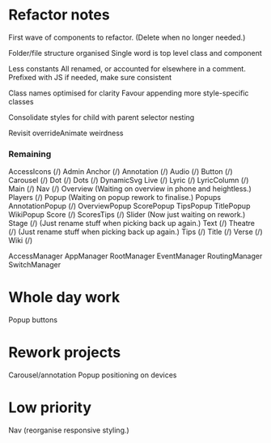 # Refactor notes
First wave of components to refactor.
(Delete when no longer needed.)

Folder/file structure organised
    Single word is top level class and component

Less constants
    All renamed, or accounted for elsewhere in a comment.
    Prefixed with JS if needed, make sure consistent

Class names optimised for clarity
    Favour appending more style-specific classes

Consolidate styles for child with parent selector nesting

Revisit overrideAnimate weirdness

### Remaining

AccessIcons (/)
Admin
Anchor (/)
Annotation (/)
Audio (/)
Button (/)
Carousel (/)
Dot (/)
Dots (/)
DynamicSvg
Live (/)
Lyric (/)
LyricColumn (/)
Main (/)
Nav (/)
Overview (Waiting on overview in phone and heightless.)
Players (/)
Popup (Waiting on popup rework to finalise.)
Popups
    AnnotationPopup (/)
    OverviewPopup
    ScorePopup
    TipsPopup
    TitlePopup
    WikiPopup
Score (/)
ScoresTips (/)
Slider (Now just waiting on rework.)
Stage (/) (Just rename stuff when picking back up again.)
Text (/)
Theatre (/) (Just rename stuff when picking back up again.)
Tips (/)
Title (/)
Verse (/)
Wiki (/)

AccessManager
AppManager
RootManager
EventManager
RoutingManager
SwitchManager

# Whole day work
Popup buttons

# Rework projects
Carousel/annotation
Popup positioning on devices

# Low priority
Nav (reorganise responsive styling.)